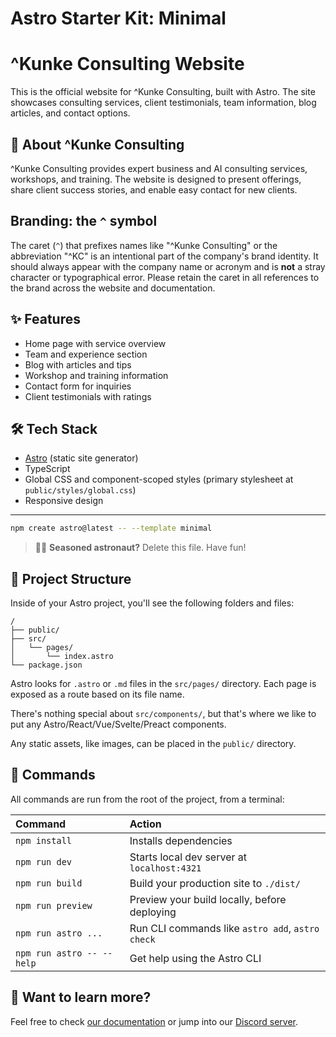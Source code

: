 # Astro Starter Kit: Minimal
# ^Kunke Consulting Website

This is the official website for ^Kunke Consulting, built with Astro. The site showcases consulting services, client testimonials, team information, blog articles, and contact options.

## 🌱 About ^Kunke Consulting

^Kunke Consulting provides expert business and AI consulting services, workshops, and training. The website is designed to present offerings, share client success stories, and enable easy contact for new clients.

## Branding: the `^` symbol

The caret (`^`) that prefixes names like "^Kunke Consulting" or the abbreviation "^KC" is an intentional part of the company's brand identity. It should always appear with the company name or acronym and is **not** a stray character or typographical error. Please retain the caret in all references to the brand across the website and documentation.

## ✨ Features

- Home page with service overview
- Team and experience section
- Blog with articles and tips
- Workshop and training information
- Contact form for inquiries
- Client testimonials with ratings

## 🛠️ Tech Stack

- [Astro](https://astro.build/) (static site generator)
- TypeScript
- Global CSS and component-scoped styles (primary stylesheet at `public/styles/global.css`)
- Responsive design

---
```sh
npm create astro@latest -- --template minimal
```

> 🧑‍🚀 **Seasoned astronaut?** Delete this file. Have fun!

## 🚀 Project Structure

Inside of your Astro project, you'll see the following folders and files:

```text
/
├── public/
├── src/
│   └── pages/
│       └── index.astro
└── package.json
```

Astro looks for `.astro` or `.md` files in the `src/pages/` directory. Each page is exposed as a route based on its file name.

There's nothing special about `src/components/`, but that's where we like to put any Astro/React/Vue/Svelte/Preact components.

Any static assets, like images, can be placed in the `public/` directory.

## 🧞 Commands

All commands are run from the root of the project, from a terminal:

| Command                   | Action                                           |
| :------------------------ | :----------------------------------------------- |
| `npm install`             | Installs dependencies                            |
| `npm run dev`             | Starts local dev server at `localhost:4321`      |
| `npm run build`           | Build your production site to `./dist/`          |
| `npm run preview`         | Preview your build locally, before deploying     |
| `npm run astro ...`       | Run CLI commands like `astro add`, `astro check` |
| `npm run astro -- --help` | Get help using the Astro CLI                     |

## 👀 Want to learn more?

Feel free to check [our documentation](https://docs.astro.build) or jump into our [Discord server](https://astro.build/chat).
